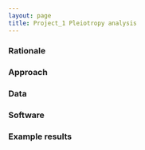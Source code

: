 ```yaml
---
layout: page
title: Project_1 Pleiotropy analysis
---
```



### Rationale

### Approach

### Data

### Software

### Example results



